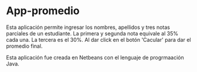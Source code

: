 # App-promedio


Esta aplicación permite ingresar los nombres, apellidos y tres notas parciales de un estudiante. La primera y segunda nota equivale al 35% cada una. La tercera es el 30%. Al dar click en el botón 'Cacular' para dar el promedio final.

Esta aplicación fue creada en Netbeans con el lenguaje de progrmaación Java.
